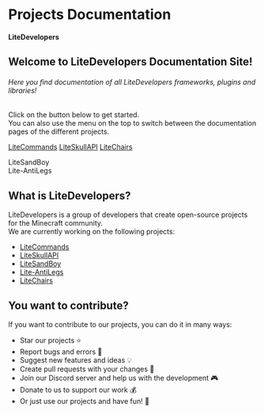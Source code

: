 # Projects Documentation

#### LiteDevelopers

## Welcome to LiteDevelopers Documentation Site!

###### Here you find documentation of all LiteDevelopers frameworks, plugins and libraries!

Click on the button below to get started.<br>
You can also use the menu on the top to switch between the documentation pages of the different projects.

<a href="/documentation/litecommands/what-is-litecommands" class="docs-button">LiteCommands</a>
<a href="/documentation/liteskullapi/getting-started" class="docs-button">LiteSkullAPI</a>
<a href="/documentation/litechairs/getting-started" class="docs-button">LiteChairs</a>
<div class="off-button">LiteSandBoy</div>
<div class="off-button">Lite-AntiLegs</div>

## What is LiteDevelopers?

LiteDevelopers is a group of developers that create open-source projects for the Minecraft community.<br>
We are currently working on the following projects:

-   [LiteCommands](https://github.com/Rollczi/LiteCommands)
-   [LiteSkullAPI](https://github.com/Rollczi/LiteSkullAPI)
-   [LiteSandBoy](https://github.com/Rollczi/LiteSandBoy)
-   [Lite-AntiLegs](https://github.com/LiteDevelopers/Lite-AntiLegs)
-   [LiteChairs](https://github.com/Rollczi/LiteChairs)

## You want to contribute?

If you want to contribute to our projects, you can do it in many ways:

-   Star our projects ⭐
-   Report bugs and errors 🐛
-   Suggest new features and ideas 💡
-   Create pull requests with your changes 📝
-   Join our Discord server and help us with the development 🎮
-   Donate to us to support our work 💰
-   Or just use our projects and have fun! 🎉
